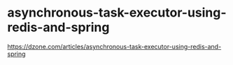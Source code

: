 # asynchronous-task-executor-using-redis-and-spring
https://dzone.com/articles/asynchronous-task-executor-using-redis-and-spring
